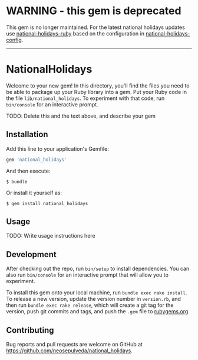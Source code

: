 # WARNING - this gem is deprecated

This gem is no longer maintained. For the latest national holidays updates use [national-holidays-ruby](https://github.com/CharlieHR/national-holidays-ruby) based on the configuration in [national-holidays-config](https://github.com/CharlieHR/national-holidays-config).

--------------

# NationalHolidays

Welcome to your new gem! In this directory, you'll find the files you need to be able to package up your Ruby library into a gem. Put your Ruby code in the file `lib/national_holidays`. To experiment with that code, run `bin/console` for an interactive prompt.

TODO: Delete this and the text above, and describe your gem

## Installation

Add this line to your application's Gemfile:

```ruby
gem 'national_holidays'
```

And then execute:

    $ bundle

Or install it yourself as:

    $ gem install national_holidays

## Usage

TODO: Write usage instructions here

## Development

After checking out the repo, run `bin/setup` to install dependencies. You can also run `bin/console` for an interactive prompt that will allow you to experiment.

To install this gem onto your local machine, run `bundle exec rake install`. To release a new version, update the version number in `version.rb`, and then run `bundle exec rake release`, which will create a git tag for the version, push git commits and tags, and push the `.gem` file to [rubygems.org](https://rubygems.org).

## Contributing

Bug reports and pull requests are welcome on GitHub at https://github.com/neosepulveda/national_holidays.
